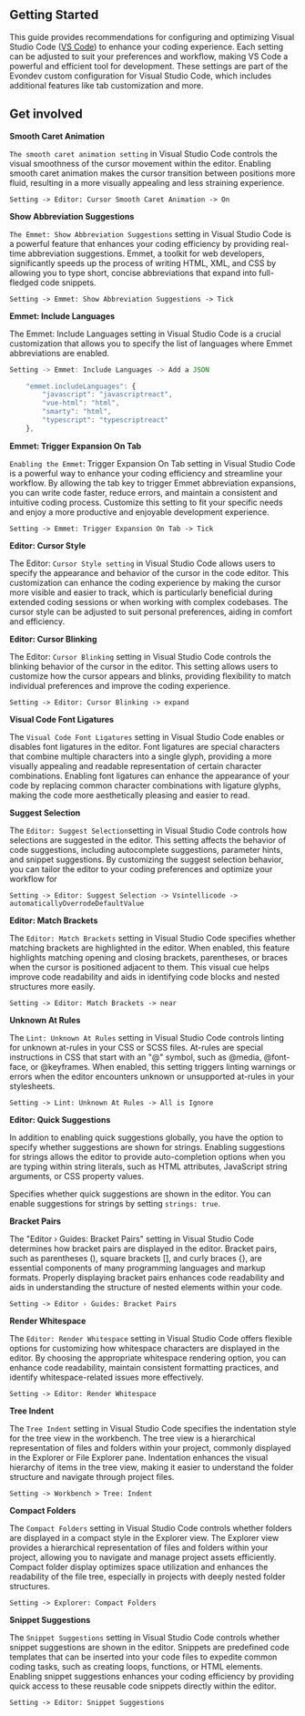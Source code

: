 ## Getting Started

This guide provides recommendations for configuring and optimizing Visual Studio Code ([VS Code](https://code.visualstudio.com/)) to enhance your coding experience. Each setting can be adjusted to suit your preferences and workflow, making VS Code a powerful and efficient tool for development. These settings are part of the Evondev custom configuration for Visual Studio Code, which includes additional features like tab customization and more.

## Get involved

**Smooth Caret Animation**

`The smooth caret animation setting` in Visual Studio Code controls the visual smoothness of the cursor movement within the editor. Enabling smooth caret animation makes the cursor transition between positions more fluid, resulting in a more visually appealing and less straining experience.

    Setting -> Editor: Cursor Smooth Caret Animation -> On

**Show Abbreviation Suggestions**

`The Emmet: Show Abbreviation Suggestions` setting in Visual Studio Code is a powerful feature that enhances your coding efficiency by providing real-time abbreviation suggestions. Emmet, a toolkit for web developers, significantly speeds up the process of writing HTML, XML, and CSS by allowing you to type short, concise abbreviations that expand into full-fledged code snippets.

    Setting -> Emmet: Show Abbreviation Suggestions -> Tick

**Emmet: Include Languages**

The Emmet: Include Languages setting in Visual Studio Code is a crucial customization that allows you to specify the list of languages where Emmet abbreviations are enabled.

```js
Setting -> Emmet: Include Languages -> Add a JSON

    "emmet.includeLanguages": {
        "javascript": "javascriptreact",
        "vue-html": "html",
        "smarty": "html",
        "typescript": "typescriptreact"
    },
```

**Emmet: Trigger Expansion On Tab**

`Enabling the Emmet`: Trigger Expansion On Tab setting in Visual Studio Code is a powerful way to enhance your coding efficiency and streamline your workflow. By allowing the tab key to trigger Emmet abbreviation expansions, you can write code faster, reduce errors, and maintain a consistent and intuitive coding process. Customize this setting to fit your specific needs and enjoy a more productive and enjoyable development experience.

    Setting -> Emmet: Trigger Expansion On Tab -> Tick

**Editor: Cursor Style**

The Editor: `Cursor Style setting` in Visual Studio Code allows users to specify the appearance and behavior of the cursor in the code editor. This customization can enhance the coding experience by making the cursor more visible and easier to track, which is particularly beneficial during extended coding sessions or when working with complex codebases. The cursor style can be adjusted to suit personal preferences, aiding in comfort and efficiency.

**Editor: Cursor Blinking**

The Editor: `Cursor Blinking` setting in Visual Studio Code controls the blinking behavior of the cursor in the editor. This setting allows users to customize how the cursor appears and blinks, providing flexibility to match individual preferences and improve the coding experience.

    Setting -> Editor: Cursor Blinking -> expand

**Visual Code Font Ligatures**

The `Visual Code Font Ligatures` setting in Visual Studio Code enables or disables font ligatures in the editor. Font ligatures are special characters that combine multiple characters into a single glyph, providing a more visually appealing and readable representation of certain character combinations. Enabling font ligatures can enhance the appearance of your code by replacing common character combinations with ligature glyphs, making the code more aesthetically pleasing and easier to read.

**Suggest Selection**

The `Editor: Suggest Selection`setting in Visual Studio Code controls how selections are suggested in the editor. This setting affects the behavior of code suggestions, including autocomplete suggestions, parameter hints, and snippet suggestions. By customizing the suggest selection behavior, you can tailor the editor to your coding preferences and optimize your workflow for

    Setting -> Editor: Suggest Selection -> Vsintellicode -> automaticallyOverrodeDefaultValue

**Editor: Match Brackets**

The `Editor: Match Brackets` setting in Visual Studio Code specifies whether matching brackets are highlighted in the editor. When enabled, this feature highlights matching opening and closing brackets, parentheses, or braces when the cursor is positioned adjacent to them. This visual cue helps improve code readability and aids in identifying code blocks and nested structures more easily.

    Setting -> Editor: Match Brackets -> near

**Unknown At Rules**

The `Lint: Unknown At Rules` setting in Visual Studio Code controls linting for unknown at-rules in your CSS or SCSS files. At-rules are special instructions in CSS that start with an "@" symbol, such as @media, @font-face, or @keyframes. When enabled, this setting triggers linting warnings or errors when the editor encounters unknown or unsupported at-rules in your stylesheets.

    Setting -> Lint: Unknown At Rules -> All is Ignore

**Editor: Quick Suggestions**

In addition to enabling quick suggestions globally, you have the option to specify whether suggestions are shown for strings. Enabling suggestions for strings allows the editor to provide auto-completion options when you are typing within string literals, such as HTML attributes, JavaScript string arguments, or CSS property values.

Specifies whether quick suggestions are shown in the editor. You can enable suggestions for strings by setting `strings: true`.

**Bracket Pairs**

The "Editor › Guides: Bracket Pairs" setting in Visual Studio Code determines how bracket pairs are displayed in the editor. Bracket pairs, such as parentheses (), square brackets [], and curly braces {}, are essential components of many programming languages and markup formats. Properly displaying bracket pairs enhances code readability and aids in understanding the structure of nested elements within your code.

    Setting -> Editor › Guides: Bracket Pairs

**Render Whitespace**

The `Editor: Render Whitespace` setting in Visual Studio Code offers flexible options for customizing how whitespace characters are displayed in the editor. By choosing the appropriate whitespace rendering option, you can enhance code readability, maintain consistent formatting practices, and identify whitespace-related issues more effectively.

    Setting -> Editor: Render Whitespace

**Tree Indent**

The `Tree Indent` setting in Visual Studio Code specifies the indentation style for the tree view in the workbench. The tree view is a hierarchical representation of files and folders within your project, commonly displayed in the Explorer or File Explorer pane. Indentation enhances the visual hierarchy of items in the tree view, making it easier to understand the folder structure and navigate through project files.

    Setting -> Workbench > Tree: Indent

**Compact Folders**

The `Compact Folders` setting in Visual Studio Code controls whether folders are displayed in a compact style in the Explorer view. The Explorer view provides a hierarchical representation of files and folders within your project, allowing you to navigate and manage project assets efficiently. Compact folder display optimizes space utilization and enhances the readability of the file tree, especially in projects with deeply nested folder structures.

    Setting -> Explorer: Compact Folders

**Snippet Suggestions**

The `Snippet Suggestions` setting in Visual Studio Code controls whether snippet suggestions are shown in the editor. Snippets are predefined code templates that can be inserted into your code files to expedite common coding tasks, such as creating loops, functions, or HTML elements. Enabling snippet suggestions enhances your coding efficiency by providing quick access to these reusable code snippets directly within the editor.

    Setting -> Editor: Snippet Suggestions

```

```
